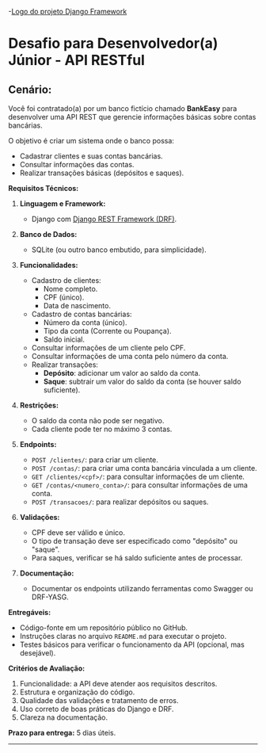 -[Logo do projeto Django Framework](doc\imgages\image.png)
# Desafio para Desenvolvedor(a) Júnior - API RESTful

## Cenário:

Você foi contratado(a) por um banco fictício chamado **BankEasy** para desenvolver uma API REST que gerencie informações básicas sobre contas bancárias. 

O objetivo é criar um sistema onde o banco possa:

- Cadastrar clientes e suas contas bancárias.
- Consultar informações das contas.
- Realizar transações básicas (depósitos e saques).

**Requisitos Técnicos:**

1. **Linguagem e Framework:**
   - Django com [Django REST Framework (DRF)](https://www.django-rest-framework.org/).

2. **Banco de Dados:**
   - SQLite (ou outro banco embutido, para simplicidade).

3. **Funcionalidades:**
   - Cadastro de clientes:
     - Nome completo.
     - CPF (único).
     - Data de nascimento.
   - Cadastro de contas bancárias:
     - Número da conta (único).
     - Tipo da conta (Corrente ou Poupança).
     - Saldo inicial.
   - Consultar informações de um cliente pelo CPF.
   - Consultar informações de uma conta pelo número da conta.
   - Realizar transações:
     - **Depósito**: adicionar um valor ao saldo da conta.
     - **Saque**: subtrair um valor do saldo da conta (se houver saldo suficiente).

4. **Restrições:**
   - O saldo da conta não pode ser negativo.
   - Cada cliente pode ter no máximo 3 contas.

5. **Endpoints:**
   - `POST /clientes/`: para criar um cliente.
   - `POST /contas/`: para criar uma conta bancária vinculada a um cliente.
   - `GET /clientes/<cpf>/`: para consultar informações de um cliente.
   - `GET /contas/<numero_conta>/`: para consultar informações de uma conta.
   - `POST /transacoes/`: para realizar depósitos ou saques. 

6. **Validações:**
   - CPF deve ser válido e único.
   - O tipo de transação deve ser especificado como "depósito" ou "saque".
   - Para saques, verificar se há saldo suficiente antes de processar.

7. **Documentação:**
   - Documentar os endpoints utilizando ferramentas como Swagger ou DRF-YASG.

**Entregáveis:**

- Código-fonte em um repositório público no GitHub.
- Instruções claras no arquivo `README.md` para executar o projeto.
- Testes básicos para verificar o funcionamento da API (opcional, mas desejável).

**Critérios de Avaliação:**

1. Funcionalidade: a API deve atender aos requisitos descritos.
2. Estrutura e organização do código.
3. Qualidade das validações e tratamento de erros.
4. Uso correto de boas práticas do Django e DRF.
5. Clareza na documentação.

**Prazo para entrega:** 5 dias úteis.

---

